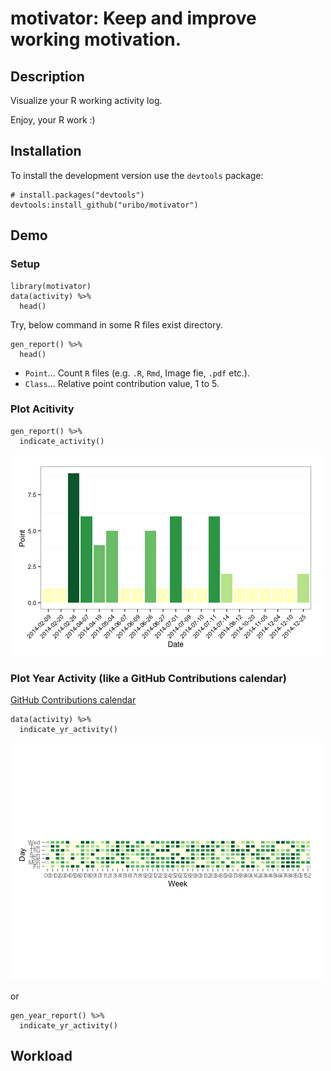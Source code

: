 # motivator: Keep and improve working motivation.

## Description

Visualize your R working activity log.

Enjoy, your R work :)

## Installation

To install the development version use the `devtools` package:

```{r}
# install.packages("devtools")
devtools:install_github("uribo/motivator")
```

## Demo

### Setup

```{r}
library(motivator)
data(activity) %>%
  head()
```

Try, below command in some R files exist directory.

```{r}
gen_report() %>%
  head()
```

* `Point`...  Count `R` files (e.g. `.R`, `Rmd`, Image fie, `.pdf` etc.).
* `Class`... Relative point contribution value, 1 to 5.

### Plot Acitivity

```{r}
gen_report() %>%
  indicate_activity()
```

![](https://github.com/uribo/motivator/raw/master/inst/assets/img/demo_activity_log.png)


### Plot Year Activity (like a GitHub Contributions calendar)

[GitHub Contributions calendar](https://help.github.com/articles/viewing-contributions-on-your-profile-page/#viewing-contributions-from-specific-times)

```{r}
data(activity) %>%
  indicate_yr_activity()
```

![](https://github.com/uribo/motivator/raw/master/inst/assets/img/demo_year_activity_log.png)


or

```{r}
gen_year_report() %>%
  indicate_yr_activity()
```

## Workload


